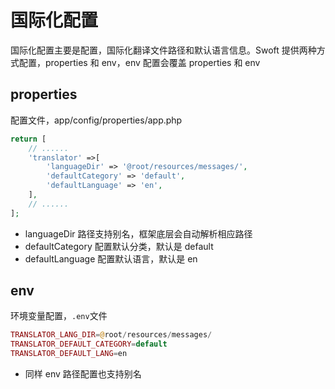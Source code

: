 # 国际化配置

国际化配置主要是配置，国际化翻译文件路径和默认语言信息。Swoft 提供两种方式配置，properties 和 env，env 配置会覆盖 properties 和 env

##  properties
配置文件，app/config/properties/app.php

```php
return [
    // ......
    'translator' =>[
        'languageDir' => '@root/resources/messages/',
        'defaultCategory' => 'default',
        'defaultLanguage' => 'en',
    ],
    // ......
];

```

- languageDir 路径支持别名，框架底层会自动解析相应路径
- defaultCategory 配置默认分类，默认是 default
- defaultLanguage 配置默认语言，默认是 en


## env
环境变量配置，`.env`文件

```php
TRANSLATOR_LANG_DIR=@root/resources/messages/
TRANSLATOR_DEFAULT_CATEGORY=default
TRANSLATOR_DEFAULT_LANG=en
```

- 同样 env 路径配置也支持别名
